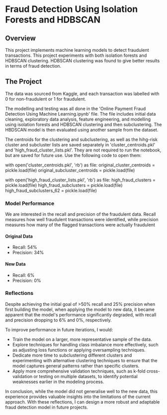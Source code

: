 # Fraud Detection Using Isolation Forests and HDBSCAN

## Overview

This project implements machine learning models to detect fraudulent transactions. This project experiments with both isolation forests and HDBSCAN clustering. HDBSCAN clustering was found to give better results in terms of fraud detection. 

## The Project
The data was sourced from Kaggle, and each transaction was labelled with 0 for non-fraudulent or 1 for fraudulent.

The modelling and testing was all done in the 'Online Payment Fraud Detection Using Machine Learning.ipynb' file. The file includes initial data cleaning, exploratory data analysis, feature engineering, and modelling using isolation forests and HDBSCAN clustering and then subclustering. The HBDSCAN model is then evaluated using another sample from the dataset.

The centroids for the clustering and subclustering, as well as the hihg-risk cluster and subcluster lists are saved separately in 'cluster_centroids.pkl' and 'high_fraud_cluster_lists.pkl'. They are not required to run the notebook, but are saved for future use. 
Use the following code to open them:

with open('cluster_centroids.pkl', 'rb') as file:
    original_cluster_centroids = pickle.load(file)
    original_subcluster_centroids = pickle.load(file)

with open('high_fraud_cluster_lists.pkl', 'rb') as file:
    high_fraud_clusters = pickle.load(file)
    high_fraud_subclusters = pickle.load(file)
    high_fraud_subclusters_62 = pickle.load(file)
  
### Model Performance
We are interested in the recall and precision of the fraudulent data. Recall measures how well fraudulent transactions were identified, while precision measures how many of the flagged transactions were actually fraudulent

#### Original Data
* Recall: 54%
* Precision: 34%

#### New Data
* Recall: 6%
* Precision: 0%

### Reflections
Despite achieving the initial goal of >50% recall and 25% precision when first building the model, when applying the model to new data, it became apparent that the model's performance significantly degraded, with recall and precision dropping to 6% and 0%, respectively.

To improve performance in future iterations, I would:
* Train the model on a larger, more representative sample of the data.
* Explore techniques for handling class imbalance more effectively, such as adjusting loss functions or applying oversampling techniques.
* Dedicate more time to subclustering different clusters and experimenting with alternative clustering techniques to ensure that the model captures general patterns rather than specific clusters.
* Apply more comprehensive validation techniques, such as k-fold cross-validation or testing on multiple datasets, to identify potential weaknesses earlier in the modeling process.

In conclusion, while the model did not generalise well to the new data, this experience provides valuable insights into the limitations of the current approach. With these reflections, I can design a more robust and adaptable fraud detection model in future projects.
